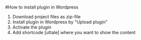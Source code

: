 
#How to install plugin in Wordpress

1. Download project files as zip-file
2. Install plugin in Wordpress by "Upload plugin"
3. Activate the plugin
4. Add shortcode [uttale] where you want to show the content
